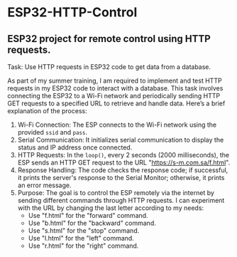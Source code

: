 # ESP32-HTTP-Control
## ESP32 project for remote control using HTTP requests.

Task: Use HTTP requests in ESP32 code to get data from a database.

As part of my summer training, I am required to implement and test HTTP requests in my ESP32 code to interact with a database. This task involves connecting the ESP32 to a Wi-Fi network and periodically sending HTTP GET requests to a specified URL to retrieve and handle data. Here’s a brief explanation of the process:

1. Wi-Fi Connection: The ESP connects to the Wi-Fi network using the provided `ssid` and `pass`.
2. Serial Communication: It initializes serial communication to display the status and IP address once connected.
3. HTTP Requests: In the `loop()`, every 2 seconds (2000 milliseconds), the ESP sends an HTTP GET request to the URL "https://s-m.com.sa/f.html".
4. Response Handling: The code checks the response code; if successful, it prints the server's response to the Serial Monitor; otherwise, it prints an error message.
5. Purpose: The goal is to control the ESP remotely via the internet by sending different commands through HTTP requests. I can experiment with the URL by changing the last letter according to my needs:
   - Use "f.html" for the "forward" command.
   - Use "b.html" for the "backward" command.
   - Use "s.html" for the "stop" command.
   - Use "l.html" for the "left" command.
   - Use "r.html" for the "right" command.

